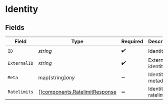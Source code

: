 # Identity


## Fields

| Field                                                                          | Type                                                                           | Required                                                                       | Description                                                                    |
| ------------------------------------------------------------------------------ | ------------------------------------------------------------------------------ | ------------------------------------------------------------------------------ | ------------------------------------------------------------------------------ |
| `ID`                                                                           | *string*                                                                       | :heavy_check_mark:                                                             | Identity ID                                                                    |
| `ExternalID`                                                                   | *string*                                                                       | :heavy_check_mark:                                                             | External identity ID                                                           |
| `Meta`                                                                         | map[string]*any*                                                               | :heavy_minus_sign:                                                             | Identity metadata                                                              |
| `Ratelimits`                                                                   | [][components.RatelimitResponse](../../models/components/ratelimitresponse.md) | :heavy_minus_sign:                                                             | Identity ratelimits                                                            |